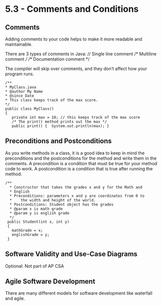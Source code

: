 # 5.3 - Comments and Conditions

## Comments

Adding comments to your code helps to make it more readable and maintainable.

There are 3 types of comments in Java:
// Single line comment
/* Multiline comment */
/** Documentation comment */

The compiler will skip over comments, and they don’t affect how your program runs. 

```
/**
* MyClass.java
* @author My Name
* @since Date
* This class keeps track of the max score.
*/
public class MyClass()
{
   private int max = 10; // this keeps track of the max score
   /* The print() method prints out the max */
   public print() {  System.out.println(max); }
```

## Preconditions and Postconditions

As you write methods in a class, it is a good idea to keep in mind the preconditions and the postconditions for the method and write them in the comments.
A precondition is a condition that must be true for your method code to work.
A postcondition is a condition that is true after running the method.

```
/**
  * Constructor that takes the grades x and y for the Math and
  * English
  * Preconditions: parameters x and y are coordinates from 0 to
  *    the width and height of the world.
  * Postconditions: Student object has the grades
  * @param x is math grade
  * @param y is english grade
  */
 public Student(int x, int y)
 {
   mathGrade = x;
   englishGrade = y;
 }
```
## Software Validity and Use-Case Diagrams
Optional: Not part of AP CSA 

## Agile Software Development
There are many different models for software development like waterfall and agile. 
